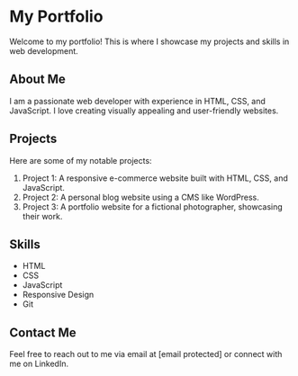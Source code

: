 # My Portfolio

Welcome to my portfolio! This is where I showcase my projects and skills in web development.

## About Me

I am a passionate web developer with experience in HTML, CSS, and JavaScript. I love creating visually appealing and user-friendly websites.

## Projects

Here are some of my notable projects:

1. Project 1: A responsive e-commerce website built with HTML, CSS, and JavaScript.
2. Project 2: A personal blog website using a CMS like WordPress.
3. Project 3: A portfolio website for a fictional photographer, showcasing their work.

## Skills

- HTML
- CSS
- JavaScript
- Responsive Design
- Git

## Contact Me

Feel free to reach out to me via email at [email protected] or connect with me on LinkedIn.
